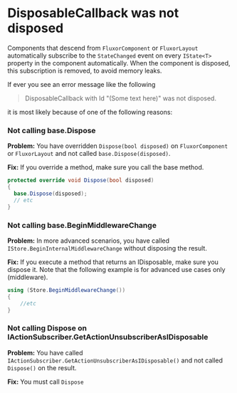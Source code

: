 # DisposableCallback was not disposed

Components that descend from `FluxorComponent` or `FluxorLayout` automatically subscribe to the
`StateChanged` event on every `IState<T>` property in the component automatically. When the component
is disposed, this subscription is removed, to avoid memory leaks.

If ever you see an error message like the following

> DisposableCallback with Id "(Some text here)" was not disposed.

it is most likely because of one of the following reasons:

### Not calling base.Dispose
**Problem:** You have overridden `Dispose(bool disposed)` on `FluxorComponent`
or `FluxorLayout` and not called `base.Dispose(disposed)`.

**Fix:** If you override a method, make sure you call the base method.

```C#
protected override void Dispose(bool disposed)
{
  base.Dispose(disposed);
  // etc
}
```

### Not calling base.BeginMiddlewareChange
**Problem:** In more advanced scenarios, you have called `IStore.BeginInternalMiddlewareChange` without
disposing the result.

**Fix:** If you execute a method that returns an IDisposable,
make sure you dispose it. Note that the following example is for
advanced use cases only (middleware).

```C#
using (Store.BeginMiddlewareChange())
{
	//etc
}
```

### Not calling Dispose on IActionSubscriber.GetActionUnsubscriberAsIDisposable
**Problem:** You have called `IActionSubscriber.GetActionUnsubscriberAsIDisposable()` and
not called `Dispose()` on the result.

**Fix:** You must call `Dispose`